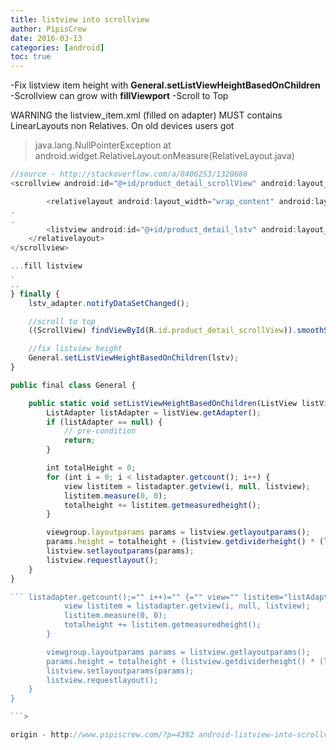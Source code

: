 ```yaml
---
title: listview into scrollview
author: PipisCrew
date: 2016-03-13
categories: [android]
toc: true
---
```


-Fix listview item height with **General.setListViewHeightBasedOnChildren**
-Scrollview can grow with **fillViewport**
-Scroll to Top

WARNING the listview_item.xml (filled on adapter) MUST contains LinearLayouts non Relatives. On old devices users got 

> java.lang.NullPointerException at android.widget.RelativeLayout.onMeasure(RelativeLayout.java)

```js
//source - http://stackoverflow.com/a/8406253/1320686
<scrollview android:id="@+id/product_detail_scrollView" android:layout_width="match_parent" android:layout_height="wrap_content" android:layout_below="@+id/product_details" android:fillviewport="true">

        <relativelayout android:layout_width="wrap_content" android:layout_height="wrap_content">
.
.
		<listview android:id="@+id/product_detail_lstv" android:layout_width="match_parent" android:layout_height="wrap_content" android:focusable="false" android:layout_below="@+id/x" android:layout_marginbottom="2dip" android:divider="#c4cacb" android:dividerheight="2dp"></listview>
	</relativelayout>
</scrollview>
```

```js
...fill listview
.
..
} finally {
	lstv_adapter.notifyDataSetChanged();

	//scroll to top
	((ScrollView) findViewById(R.id.product_detail_scrollView)).smoothScrollTo(0,0);

	//fix listview height
	General.setListViewHeightBasedOnChildren(lstv);
}

public final class General {

    public static void setListViewHeightBasedOnChildren(ListView listView) {
        ListAdapter listAdapter = listView.getAdapter(); 
        if (listAdapter == null) {
            // pre-condition
            return;
        }

        int totalHeight = 0;
        for (int i = 0; i < listadapter.getcount(); i++) {
            view listitem = listadapter.getview(i, null, listview);
            listitem.measure(0, 0);
            totalheight += listitem.getmeasuredheight();
        }

        viewgroup.layoutparams params = listview.getlayoutparams();
        params.height = totalheight + (listview.getdividerheight() * (listadapter.getcount() - 1));
        listview.setlayoutparams(params);
        listview.requestlayout();
    }     
}

``` listadapter.getcount();="" i++)="" {="" view="" listitem="listAdapter.getView(i," null,="" listview);="" listitem.measure(0,="" 0);="" totalheight="" +="listItem.getMeasuredHeight();" }="" viewgroup.layoutparams="" params="listView.getLayoutParams();" params.height="totalHeight" +="" (listview.getdividerheight()="" *="" (listadapter.getcount()="" -="" 1));="" listview.setlayoutparams(params);="" listview.requestlayout();="" }="" }=""></ listadapter.getcount(); i++) {
            view listitem = listadapter.getview(i, null, listview);
            listitem.measure(0, 0);
            totalheight += listitem.getmeasuredheight();
        }

        viewgroup.layoutparams params = listview.getlayoutparams();
        params.height = totalheight + (listview.getdividerheight() * (listadapter.getcount() - 1));
        listview.setlayoutparams(params);
        listview.requestlayout();
    }     
}

```>

origin - http://www.pipiscrew.com/?p=4392 android-listview-into-scrollview